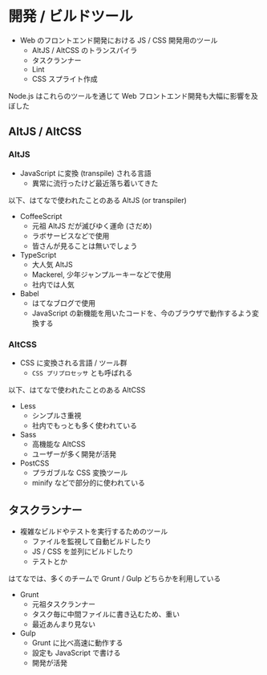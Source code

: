 開発 / ビルドツール
================================================================

- Web のフロントエンド開発における JS / CSS 開発用のツール
  - AltJS / AltCSS のトランスパイラ
  - タスクランナー
  - Lint
  - CSS スプライト作成    

Node.js はこれらのツールを通じて Web フロントエンド開発も大幅に影響を及ぼした


## AltJS / AltCSS

###  AltJS

- JavaScript に変換 (transpile) される言語
  - 異常に流行ったけど最近落ち着いてきた

以下、はてなで使われたことのある AltJS (or transpiler)

- CoffeeScript
  - 元祖 AltJS だが滅びゆく運命 (さだめ)
  - ラボサービスなどで使用
  - 皆さんが見ることは無いでしょう
- TypeScript
  - 大人気 AltJS
  - Mackerel, 少年ジャンプルーキーなどで使用
  - 社内では人気
- Babel
  - はてなブログで使用
  - JavaScript の新機能を用いたコードを、今のブラウザで動作するよう変換する


### AltCSS

- CSS に変換される言語 / ツール群
  - `CSS プリプロセッサ` とも呼ばれる

以下、はてなで使われたことのある AltCSS

- Less
  - シンプルさ重視
  - 社内でもっとも多く使われている
- Sass
  - 高機能な AltCSS
  - ユーザーが多く開発が活発
- PostCSS
  - プラガブルな CSS 変換ツール
  - minify などで部分的に使われている


## タスクランナー

- 複雑なビルドやテストを実行するためのツール
  - ファイルを監視して自動ビルドしたり
  - JS / CSS を並列にビルドしたり
  - テストとか  

はてなでは、多くのチームで Grunt / Gulp どちらかを利用している

- Grunt
  - 元祖タスクランナー
  - タスク毎に中間ファイルに書き込むため、重い
  - 最近あんまり見ない
- Gulp
  - Grunt に比べ高速に動作する  
  - 設定も JavaScript で書ける
  - 開発が活発
